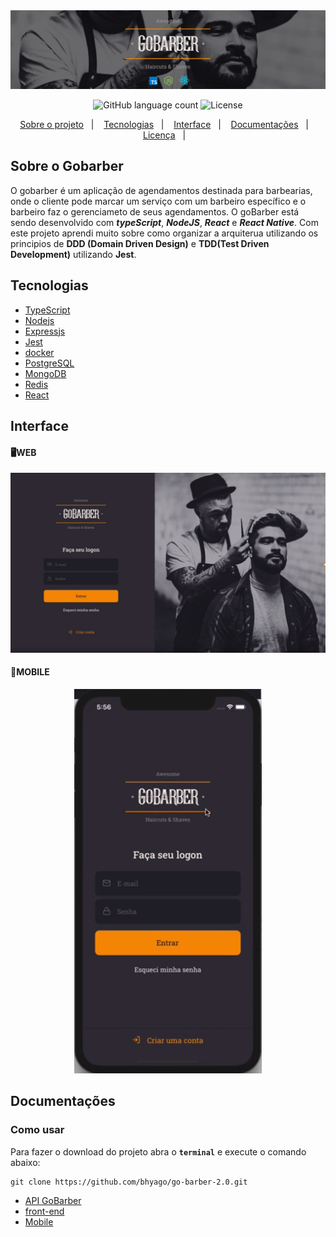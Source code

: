 <img alt="Gobarber" src="./readmeImages/header.png"/>

<p align="center">
  <img alt="GitHub language count" src="https://img.shields.io/badge/Languages-1-blue">
  <img alt="License" src="https://img.shields.io/badge/license-MIT-lightgrey">
  </a>
</p>

<p align="center">
  <a href="#sobre-o-gobarber">Sobre o projeto</a>&nbsp;&nbsp;&nbsp;|&nbsp;&nbsp;&nbsp;
  <a href="#tecnologias">Tecnologias</a>&nbsp;&nbsp;&nbsp;|&nbsp;&nbsp;&nbsp;
  <a href="#interface">Interface</a>&nbsp;&nbsp;&nbsp;|&nbsp;&nbsp;&nbsp;
  <a href="#documentações">Documentações</a>&nbsp;&nbsp;&nbsp;|&nbsp;&nbsp;&nbsp;
  <a href="#licença">Licença</a>&nbsp;&nbsp;&nbsp;|&nbsp;&nbsp;&nbsp;
</p>

## Sobre o Gobarber
O gobarber é um aplicação de agendamentos destinada para barbearias, onde o cliente pode marcar um serviço com um barbeiro específico e o barbeiro faz o gerenciameto de seus agendamentos. O goBarber está sendo desenvolvido com ***typeScript***, ***NodeJS***, ***React*** e ***React Native***. Com este projeto aprendi muito sobre como organizar a arquiterua utilizando os principios de **DDD (Domain Driven Design)** e **TDD(Test Driven Development)** utilizando **Jest**.

## Tecnologias
 - [TypeScript](https://www.typescriptlang.org/)
 - [ Nodejs ]( https://nodejs.org/en/ )
 - [ Expressjs ]( https://expressjs.com/pt-br/ )
 - [ Jest ]( https://jestjs.io/ )
 - [ docker ]( https://hub.docker.com/ )
 - [ PostgreSQL ]( https://www.postgresql.org/ )
 - [ MongoDB]( https://www.mongodb.com/cloud/atlas )
 - [ Redis ]( https://redis.io/ )
 - [React](https://reactjs.org/)


## Interface
 #### 🖥WEB
<img alt="Gobarber" src="./readmeImages/autenticação.PNG"/>

 ####  📱MOBILE
  <p align="center">
    <img alt="Gobarber" src="./readmeImages/mobile.PNG"/>
  </p>

  ## Documentações
  ### Como usar
   Para fazer o download do projeto abra o **```terminal```** e execute o comando abaixo: 
  ```
  git clone https://github.com/bhyago/go-barber-2.0.git
  ```
  - <a href="./backend/README.md">API GoBarber</a>
  - <a href="./frontend/README.md">front-end</a>
  - <a href="./appgobarber/README.md">Mobile</a>

  
